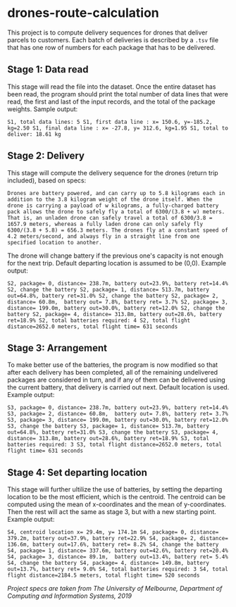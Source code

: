 # drones-route-calculation

This project is to compute delivery sequences for drones that deliver parcels to customers. Each batch of deliveries is described by a `.tsv` file that has one row of numbers for each package that has to be delivered.

## Stage 1: Data read

This stage will read the file into the dataset. Once the entire dataset has been read, the program should print the total number of data lines that were read, the first and last of the input records, and the total of the package weights. Sample output:

  `
   S1, total data lines: 5
   S1, first data line : x= 150.6, y=-185.2, kg=2.50
   S1, final data line : x= -27.8, y= 312.6, kg=1.95
   S1, total to deliver: 18.61 kg
  `

## Stage 2: Delivery

This stage will compute the delivery sequence for the drones (return trip included), based on specs:

`Drones are battery powered, and can carry up to 5.8 kilograms each in addition to the 3.8 kilogram weight of the drone itself. When the drone is carrying a payload of w kilograms, a fully-charged battery pack allows the drone to safely fly a total of 6300/(3.8 + w) meters. That is, an unladen drone can safely travel a total of 6300/3.8 = 1657.9 meters, whereas a fully laden drone can only safely fly 6300/(3.8 + 5.8) = 656.3 meters. The drones fly at a constant speed of 4.2 meters/second, and always fly in a straight line from one specified location to another.`

The drone will change battery if the previous one's capacity is not enough for the next trip. Default departing location is assumed to be (0,0). Example output:

`
S2, package= 0, distance= 238.7m, battery out=23.9%, battery ret=14.4%
S2, change the battery
S2, package= 1, distance= 513.7m, battery out=64.8%, battery ret=31.0%
S2, change the battery
S2, package= 2, distance= 60.8m,  battery out= 7.8%, battery ret= 3.7%
S2, package= 3, distance= 199.0m, battery out=30.0%, battery ret=12.0%
S2, change the battery
S2, package= 4, distance= 313.8m, battery out=28.6%, battery ret=18.9%
S2, total batteries required: 4
S2, total flight distance=2652.0 meters, total flight time= 631 seconds
`

## Stage 3: Arrangement

To make better use of the batteries, the program is now modified so that after each delivery has been completed, all of the remaining undelivered packages are considered in turn, and if any of them can be delivered using the current battery, that delivery is carried out next. Default location is used. Example output:

`
S3, package= 0, distance= 238.7m, battery out=23.9%, battery ret=14.4%
S3, package= 2, distance= 60.8m,  battery out= 7.8%, battery ret= 3.7%
S3, package= 3, distance= 199.0m, battery out=30.0%, battery ret=12.0%
S3, change the battery
S3, package= 1, distance= 513.7m, battery out=64.8%, battery ret=31.0%
S3, change the battery
S3, package= 4, distance= 313.8m, battery out=28.6%, battery ret=18.9%
S3, total batteries required: 3
S3, total flight distance=2652.0 meters, total flight time= 631 seconds
`
## Stage 4: Set departing location

This stage will further ultilize the use of batteries, by setting the departing location to be the most efficient, which is the centroid. The centroid can be computed using the mean of x-coordinates and the mean of y-coordinates. Then the rest will act the same as stage 3, but with a new starting point. Example output:

`
S4, centroid location x= 29.4m, y= 174.1m
S4, package= 0, distance= 379.2m, battery out=37.9%, battery ret=22.9%
S4, package= 2, distance= 136.6m, battery out=17.6%, battery ret= 8.2%
S4, change the battery
S4, package= 1, distance= 337.6m, battery out=42.6%, battery ret=20.4%
S4, package= 3, distance= 89.1m,  battery out=13.4%, battery ret= 5.4%
S4, change the battery
S4, package= 4, distance= 149.8m, battery out=13.7%, battery ret= 9.0%
S4, total batteries required: 3
S4, total flight distance=2184.5 meters, total flight time= 520 seconds
`

*Project specs are taken from The University of Melbourne, Department of Computing and Information Systems, 2019*
